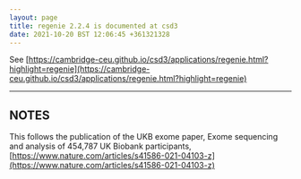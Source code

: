 ```yaml
---
layout: page
title: regenie 2.2.4 is documented at csd3
date: 2021-10-20 BST 12:06:45 +361321328
---
```


See [https://cambridge-ceu.github.io/csd3/applications/regenie.html?highlight=regenie](https://cambridge-ceu.github.io/csd3/applications/regenie.html?highlight=regenie)

<!--more-->

---

## NOTES

This follows the publication of the UKB exome paper, Exome sequencing and analysis of 454,787 UK Biobank participants, [https://www.nature.com/articles/s41586-021-04103-z](https://www.nature.com/articles/s41586-021-04103-z)
